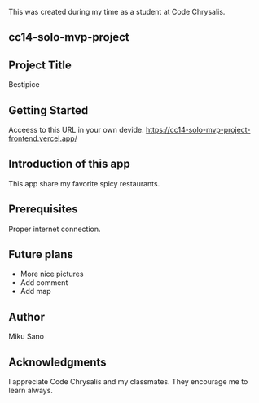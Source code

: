 This was created during my time as a student at Code Chrysalis.

## cc14-solo-mvp-project

## Project Title 
Bestipice

## Getting Started
Acceess to this URL in your own devide. 
https://cc14-solo-mvp-project-frontend.vercel.app/

## Introduction of this app 
This app share my favorite spicy restaurants.  

## Prerequisites
Proper internet connection. 

## Future plans 
- More nice pictures 
- Add comment 
- Add map 

## Author
Miku Sano

## Acknowledgments
I appreciate Code Chrysalis and my classmates. 
They encourage me to learn always. 

